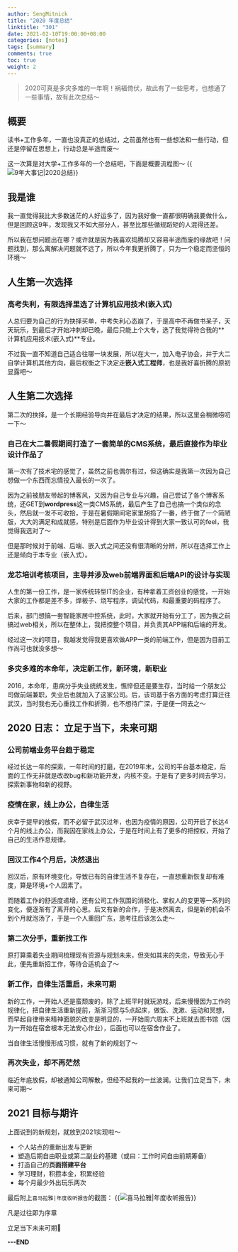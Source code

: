 ```yaml
---
author: SengMitnick
title: "2020 年度总结"
linktitle: "301"
date: 2021-02-10T19:00:00+08:00
categories: [notes]
tags: [summary]
comments: true
toc: true
weight: 2
---
```


> 2020可真是多灾多难的一年啊！祸福倚伏，故此有了一些思考，也想通了一些事情，故有此次总结～

## 概要

读书+工作多年，一直也没真正的总结过，之前虽然也有一些想法和一些行动，但还是停留在思想上，行动总是半途而废～

这一次算是对大学+工作多年的一个总结吧，下面是概要流程图～
{{<img name="1.jpg" alt="9年大事记|2020总结" caption="9年大事记|2020总结">}}

## 我是谁

我一直觉得我比大多数迷茫的人好运多了，因为我好像一直都很明确我要做什么，但是回顾这9年，发现我又不如大部分人，甚至比那些循规蹈矩的人混得还差。

所以我在想问题出在哪？或许就是因为我喜欢捣腾却又容易半途而废的缘故吧！问题找到，那么离解决问题就不远了，所以今年我更折腾了，只为一个稳定而坚恒的环境～

## 人生第一次选择

### 高考失利，有限选择里选了计算机应用技术(嵌入式)

人总归要为自己的行为抉择买单，中考失利心态崩了，于是高中不再做书呆子，天天玩乐，到最后才开始冲刺却已晚，最后只能上个大专，选了我觉得符合我的**计算机应用技术(嵌入式)**专业。

不过我一直不知道自己适合往哪一块发展，所以在大一，加入电子协会，并于大二自学计算机其他方向，最后权衡之下决定走**嵌入式工程师**，也是我好喜折腾的原初显露吧～

## 人生第二次选择

第二次的抉择，是一个长期经验导向并在最后才决定的结果，所以这里会稍微唠叨一下～

### 自己在大二暑假期间打造了一套简单的CMS系统，最后直接作为毕业设计作品了

第一次有了技术宅的感觉了，虽然之前也偶尔有过，但这确实是我第一次因为自己想做一个东西而忘情投入最长的一次了。

因为之前被朋友带起的博客风，又因为自己专业与兴趣，自己尝试了各个博客系统，还GET到**wordpress**这一类CMS系统，最后产生了自己也搞一个类似的念头，然后就一发不可收拾，于是在暑假期间宅家里胡捣了一番，终于做了一个简陋版，大大的满足和成就感，特别是后面作为毕业设计得到大家一致认可的feel，我觉得我选对了～

但是那时候对于前端、后端、嵌入式之间还没有很清晰的分辨，所以在选择工作上还是倾向于本专业（嵌入式）。

### 龙芯培训考核项目，主导并涉及web前端界面和后端API的设计与实现

人生的第一份工作，是一家传统转型IT的企业，有种拿着工资创业的感觉，一开始大家的工作都是差不多，焊板子、烧写程序，调试代码，和最重要的码程序了。

后来，部门想搞一套智能家居中控系统，此时，大家就开始有分工了，因为我之前搞过web相关，所以在整体上，我把控整个项目，并负责其APP端和后端的开发。

经过这一次的项目，我越发觉得我更喜欢做APP一类的前端工作，但是因为目前工作尚可也就没多想～

### 多灾多难的本命年，决定新工作，新环境，新职业

2016，本命年，患病分手失业统统发生，憔悴但还是要生存，当时给一个朋友公司做前端兼职，失业后也就加入了这家公司。后，该司基于各方面的考虑打算迁往武汉，当时我也无心重找工作和折腾，也不想待广深，于是便一同去之～

## 2020 日志： 立足于当下，未来可期

### 公司前端业务平台趋于稳定

经过长达一年的探索，一年时间的打磨，在2019年末，公司的平台基本稳定，后面的工作无非就是改改bug和新功能开发，内核不变。于是有了更多时间去学习，探索新事物和新的视野。

### 疫情在家，线上办公，自律生活

庆幸于提早的放假，而不必留于武汉过年，也因为疫情的原因，公司开启了长达4个月的线上办公，而我因在家线上办公，于是在时间上有了更多的把控权，开始了自己的生活作息规律。

### 回汉工作4个月后，决然退出

回汉后，原有环境变化，导致已有的自律生活不复存在，一直想重新恢复却有难度，算是环境+个人因素了。

而随着工作的舒适度递增，还有公司工作氛围的消极化、掌权人的变更等一系列的变化，便逐渐有了离开的心思。后又有新的合作，于是决然离去，但是新的机会不到个月就泡汤了，于是一个人重回广东，思考往后该怎么走～

### 第二次分手，重新找工作

原打算乘着失业期间梳理现有资源与规划未来，但突如其来的失恋，导致无心于此，便先重新招工作，等待合适机会了～

### 新工作，自律生活重启，未来可期

新的工作，一开始人还是蛮颓废的，除了上班平时就玩游戏，后来慢慢因为工作的规律化，把自律生活重新提前，渐渐习惯与5点起床，做饭、洗漱、运动和冥想，而早起自律带来精神面貌的改变是明显的，一开始周六周末不上班就去图书馆（因为一开始在宿舍根本无法安心作业），后面也可以在宿舍作业了。

当自律生活慢慢形成习惯，就有了新的规划了～

### 再次失业，却不再茫然

临近年底放假，却被通知公司解散，但经不起我的一丝波澜。让我们立足当下，未来可期～

## 2021 目标与期许

上面说到的新规划，就放到2021实现啦～

- 个人站点的重新出发与更新
- 塑造后期自由职业或第二副业的基建（或曰：工作时间自由前期筹备）
- 打造自己的**页面搭建平台**
- 学习理财，积攒本金，积累经验
- 每个月最少外出玩乐两次

最后附上`喜马拉雅|年度收听报告`的截图：
{{<img name="2.png" alt="喜马拉雅|年度收听报告" caption="喜马拉雅|年度收听报告">}}

凡是过往即为序章

立足当下未来可期💪

**---END**